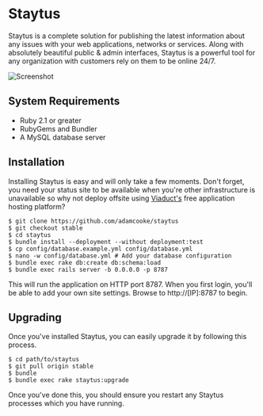 # Staytus

Staytus is a complete solution for publishing the latest information about
any issues with your web applications, networks or services. Along with
absolutely beautiful public & admin interfaces, Staytus is a powerful tool for
any organization with customers rely on them to be online 24/7.

![Screenshot](https://s.adamcooke.io/15/vGMNR1.png)

## System Requirements

* Ruby 2.1 or greater
* RubyGems and Bundler
* A MySQL database server

## Installation

Installing Staytus is easy and will only take a few moments. Don't forget,
you need your status site to be available when you're other infrastructure is
unavailable so why not deploy offsite using [Viaduct's](http://viaduct.io)
free application hosting platform?

```text
$ git clone https://github.com/adamcooke/staytus
$ git checkout stable
$ cd staytus
$ bundle install --deployment --without deployment:test
$ cp config/database.example.yml config/database.yml
$ nano -w config/database.yml # Add your database configuration
$ bundle exec rake db:create db:schema:load
$ bundle exec rails server -b 0.0.0.0 -p 8787
```

This will run the application on HTTP port 8787. When you first
login, you'll be able to add your own site settings. Browse to http://[IP]:8787
to begin.

## Upgrading

Once you've installed Staytus, you can easily upgrade it by
following this process.

```text
$ cd path/to/staytus
$ git pull origin stable
$ bundle
$ bundle exec rake staytus:upgrade
```

Once you've done this, you should ensure you restart any Staytus
processes which you have running.

